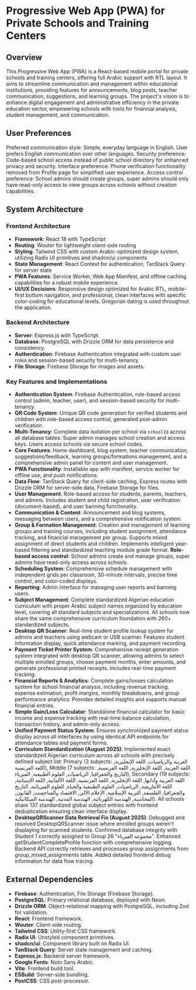 # Progressive Web App (PWA) for Private Schools and Training Centers

## Overview
This Progressive Web App (PWA) is a React-based mobile portal for private schools and training centers, offering full Arabic support with RTL layout. It aims to streamline communication and management within educational institutions, providing features for announcements, blog posts, teacher communication, suggestions, and learning groups. The project's vision is to enhance digital engagement and administrative efficiency in the private education sector, empowering schools with tools for financial analysis, student management, and communication.

## User Preferences
Preferred communication style: Simple, everyday language in English. User prefers English communication over other languages.
Security preference: Code-based school access instead of public school directory for enhanced privacy and security.
Interface preference: Phone verification functionality removed from Profile page for simplified user experience.
Access control preference: School admins should create groups, super admins should only have read-only access to view groups across schools without creation capabilities.

## System Architecture

### Frontend Architecture
- **Framework**: React 18 with TypeScript
- **Routing**: Wouter for lightweight client-side routing
- **Styling**: Tailwind CSS with custom Arabic-optimized design system, utilizing Radix UI primitives and shadcn/ui components
- **State Management**: React Context for authentication, TanStack Query for server state
- **PWA Features**: Service Worker, Web App Manifest, and offline caching capabilities for a robust mobile experience.
- **UI/UX Decisions**: Responsive design optimized for Arabic RTL, mobile-first bottom navigation, and professional, clean interfaces with specific color-coding for educational levels. Gregorian dating is used throughout the application.

### Backend Architecture
- **Server**: Express.js with TypeScript
- **Database**: PostgreSQL with Drizzle ORM for data persistence and consistency.
- **Authentication**: Firebase Authentication integrated with custom user roles and session-based security for multi-tenancy.
- **File Storage**: Firebase Storage for images and assets.

### Key Features and Implementations
- **Authentication System**: Firebase Authentication, role-based access control (admin, teacher, user), and session-based security for multi-tenancy.
- **QR Code System**: Unique QR code generation for verified students and children with role-based access control, generated post-admin verification.
- **Multi-Tenancy**: Complete data isolation per school via `schoolId` across all database tables. Super admin manages school creation and access keys. Users access schools via secure school codes.
- **Core Features**: Home dashboard, blog system, teacher communication, suggestions/feedback, learning groups/formations management, and a comprehensive admin panel for content and user management.
- **PWA Functionality**: Installable app with manifest, service worker for offline use, and push notifications.
- **Data Flow**: TanStack Query for client-side caching, Express routes with Drizzle ORM for server-side data, Firebase Storage for files.
- **User Management**: Role-based access for students, parents, teachers, and admins. Includes student and child registration, user verification (document-based), and user banning functionality.
- **Communication & Content**: Announcement and blog systems, messaging between users, and a comprehensive notification system.
- **Group & Formation Management**: Creation and management of learning groups and training courses, including student assignment, attendance tracking, and financial management per group. Supports mixed assignment of direct students and children. Implements intelligent year-based filtering and standardized teaching module grade format. **Role-based access control**: School admins create and manage groups, super admins have read-only access across schools.
- **Scheduling System**: Comprehensive schedule management with independent grids per classroom, 30-minute intervals, precise time control, and color-coded displays.
- **Reporting**: Admin interface for managing user reports and banning users.
- **Subject Management**: Complete standardized Algerian education curriculum with proper Arabic subject names organized by education level, covering all standard subjects and specializations. All schools now share the same comprehensive curriculum foundation with 260+ standardized subjects.
- **Desktop QR Scanner**: Real-time student profile lookup system for admins and teachers using webcam or USB scanner. Features student information display, quick attendance marking, and payment recording.
- **Payment Ticket Printer System**: Comprehensive receipt generation system integrated with desktop QR scanner, allowing admins to select multiple enrolled groups, choose payment months, enter amounts, and generate professional printed receipts. Includes real-time payment tracking.
- **Financial Reports & Analytics**: Complete gains/losses calculation system for school financial analysis, including revenue tracking, expense estimation, profit margins, monthly breakdowns, and group performance analytics. Provides detailed insights and supports manual financial entries.
- **Simple Gain/Loss Calculator**: Standalone financial calculator for basic income and expense tracking with real-time balance calculation, transaction history, and admin-only access.
- **Unified Payment Status System**: Ensures synchronized payment status display across all interfaces by using identical API endpoints for attendance tables and payment forms.
- **Curriculum Standardization (August 2025)**: Implemented exact standardized Algerian curriculum across all schools with precisely defined subject list: Primary (3 subjects: العربية والرياضيات, اللغة الإنجليزية, اللغة الفرنسية), Middle (7 subjects: اللغة العربية, اللغة الإنجليزية, اللغة الفرنسية, التاريخ والجغرافيا, الرياضيات, العلوم الطبيعية, الفيزياء), Secondary (19 subjects: اللغة العربية وآدابها, اللغة الإنجليزية, اللغة الفرنسية, اللغة الألمانية, اللغة الإسبانية, اللغة الأمازيغية, الرياضيات, العلوم الطبيعية والحياة, العلوم الفيزيائية, التاريخ والجغرافيا, الفلسفة, التربية الإسلامية, الإعلام الآلي, الاقتصاد والمناجمنت, القانون, المحاسبة, الهندسة الكهربائية, الهندسة المدنية, الهندسة الميكانيكية). All schools share 137 standardized global subject entries with frontend deduplication ensuring clean interface display.
- **DesktopQRScanner Data Retrieval Fix (August 2025)**: Debugged and resolved DesktopQRScanner issue where enrolled groups weren't displaying for scanned students. Confirmed database integrity with Student 1 correctly assigned to Group 26 "مجموعة الفيزياء". Enhanced getStudentCompleteProfile function with comprehensive logging. Backend API correctly retrieves and processes group assignments from group_mixed_assignments table. Added detailed frontend debug information for data flow tracing.

## External Dependencies

- **Firebase**: Authentication, File Storage (Firebase Storage).
- **PostgreSQL**: Primary relational database, deployed with Neon.
- **Drizzle ORM**: Object-relational mapping with PostgreSQL, including Zod for validation.
- **React**: Frontend framework.
- **Wouter**: Client-side routing.
- **Tailwind CSS**: Utility-first CSS framework.
- **Radix UI**: Unstyled component primitives.
- **shadcn/ui**: Component library built on Radix UI.
- **TanStack Query**: Server state management and caching.
- **Express.js**: Backend server framework.
- **Google Fonts**: Noto Sans Arabic.
- **Vite**: Frontend build tool.
- **ESBuild**: Server-side bundling.
- **PostCSS**: CSS post-processor.
